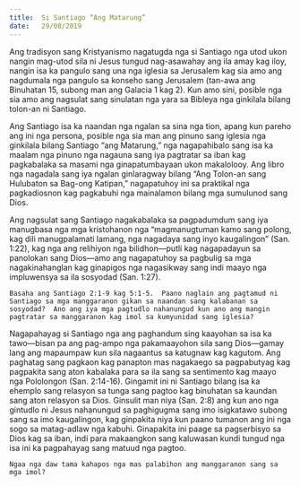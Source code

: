 ```yaml
---
title:  Si Santiago “Ang Matarung”
date:   29/08/2019
---
```


Ang tradisyon sang Kristyanismo nagatugda nga si Santiago nga utod ukon nangin mag-utod sila ni Jesus tungud nag-asawahay ang ila amay kag iloy, nangin isa ka pangulo sang una nga iglesia sa Jerusalem kag sia amo ang nagdumala nga pangulo sa konseho sang Jerusalem (tan-awa ang Binuhatan 15, subong man ang Galacia 1 kag 2).  Kun amo sini, posible nga sia amo ang nagsulat sang sinulatan nga yara sa Bibleya nga ginkilala bilang tolon-an ni Santiago.

Ang Santiago isa ka naandan nga ngalan sa sina nga tion, apang kun pareho ang ini nga persona, posible nga	sia man ang pinuno sang iglesia nga ginkilala bilang Santiago “ang Matarung,” nga nagapahibalo sang isa ka maalam nga pinuno nga nagauna sang iya pagtratar sa iban kag pagkabalaka sa masami nga ginapatumbayaan ukon makalolooy.  Ang libro nga nagadala sang iya ngalan ginlaragway bilang “Ang Tolon-an sang Hulubaton sa Bag-ong Katipan,” nagapatuhoy ini sa praktikal nga pagkadiosnon kag pagkabuhi nga mainalamon bilang mga sumulunod sang Dios.

Ang nagsulat sang Santiago nagakabalaka sa pagpadumdum sang iya manugbasa nga mga kristohanon nga “magmanugtuman kamo sang polong, kag dili manugpalamati lamang, nga nagadaya sang inyo kaugalingon” (San. 1:22), kag nga ang relihiyon nga bilidhon—putli kag nagapadayun sa panolokan sang Dios—amo ang nagapatuhoy sa pagbulig sa mga nagakinahanglan kag ginapigos nga nagasikway sang indi maayo nga impluwensya sa ila sosyodad (San. 1:27).

`Basaha ang Santiago 2:1-9 kag 5:1-5.  Paano naglain ang pagtamud ni Santiago sa mga manggaranon gikan sa naandan sang kalabanan sa sosyodad?  Ano ang iya mga pagtudlo nahanungud kun ano ang mangin pagtratar sa manggaranon kag imol sa kumyunidad sang iglesia?`

Nagapahayag si Santiago nga ang paghandum sing kaayohan sa isa ka tawo—bisan pa ang pag-ampo nga pakamaayohon sila sang Dios—gamay lang ang mapaumpaw kun sila nagaantus sa katugnaw kag kagutom.  Ang paghatag sang pagkaon kag panapton mas nagakaego sa pagpabutyag kag pagpakita sang aton kabalaka para sa ila sang sa sentimento kag maayo nga Pololongon (San. 2:14-16).  Gingamit ini ni Santiago bilang isa ka ehemplo sang relasyon sa tunga sang pagtoo kag binuhatan sa kaundan sang aton relasyon sa Dios.  Ginsulit man niya (San. 2:8) ang kun ano nga gintudlo ni Jesus nahanungud sa paghigugma sang imo isigkatawo subong sang sa imo kaugalingon, kag ginpakita niya kun paano tumanon ang ini nga sogo sa matag-adlaw nga kabuhi.  Ginapakita ini paage sa pagserbisyo sa Dios kag sa iban, indi para makaangkon sang kaluwasan kundi tungud nga isa ini ka pagpahayag sang matuud nga pagtoo.

`Ngaa nga daw tama kahapos nga mas palabihon ang manggaranon sang sa mga imol?`